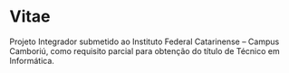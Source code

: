 # Vitae

Projeto Integrador submetido ao Instituto Federal Catarinense – Campus Camboriú, como requisito parcial para obtenção do título de Técnico em Informática.
